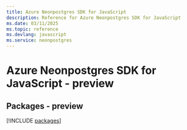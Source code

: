 ```yaml
---
title: Azure Neonpostgres SDK for JavaScript
description: Reference for Azure Neonpostgres SDK for JavaScript
ms.date: 03/11/2025
ms.topic: reference
ms.devlang: javascript
ms.service: neonpostgres
---
```

# Azure Neonpostgres SDK for JavaScript - preview
## Packages - preview
[!INCLUDE [packages](neonpostgres-index.md)]